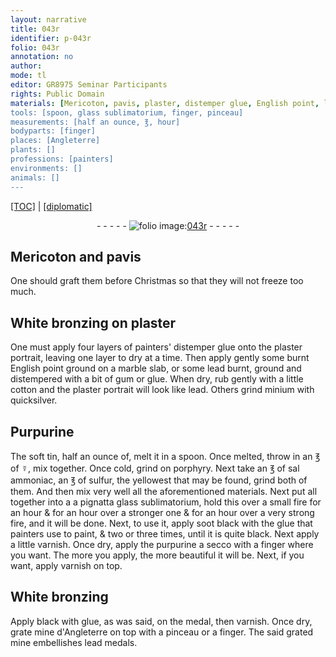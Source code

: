 ```yaml
---
layout: narrative
title: 043r
identifier: p-043r
folio: 043r
annotation: no
author:
mode: tl
editor: GR8975 Seminar Participants
rights: Public Domain
materials: [Mericoton, pavis, plaster, distemper glue, English point, lead, gum, glue, cotton, minium, quicksilver, Purpurine, tin, ☿, porphyry, sal ammoniac, sulfur, glass, soot black, varnish, purpurine, mine d'Angleterre, mine]
tools: [spoon, glass sublimatorium, finger, pinceau]
measurements: [half an ounce, ℥, hour]
bodyparts: [finger]
places: [Angleterre]
plants: []
professions: [painters]
environments: []
animals: []
---
```


<p><a href="{{ site.baseurl }}/translation/">[TOC]</a> | <a href="{{ site.baseurl }}/_texts/p-043r_tc.md/">[diplomatic]</a></p><div class="folio" align="center">- - - - - <a href="http://gallica.bnf.fr/ark:/12148/btv1b10500001g/f91.image" target="_blank"><img src="https://cu-mkp.github.io/2017-workshop-edition/assets/photo-icon.png" alt="folio image: " style="display:inline-block; margin-bottom:-3px;"/>043r</a> - - - - - </div>  
  

## <span class="m">Mericoton</span> and <span class="m">pavis</span>

 
One should graft them before Christmas so that they will not freeze too much.
 
 
  

## White bronzing on <span class="m">plaster</span>

 
One must apply four layers of <span class="pro">painters</span>' <span class="m">distemper glue</span> onto the <span class="m">plaster</span> portrait, leaving one layer to dry at a time. Then apply gently some burnt <span class="m">English point</span> ground on a marble slab, or some <span class="m">lead</span> burnt, ground and distempered with a bit of <span class="m">gum</span> or <span class="m">glue</span>. When dry, rub gently with a little <span class="m">cotton</span> and the <span class="m">plaster</span> portrait will look like <span class="m">lead</span>. Others grind <span class="m">minium</span> with <span class="m">quicksilver</span>.
 
 
  

## <span class="m">Purpurine</span>

 
The soft <span class="m">tin</span>, <span class="ms">half an ounce</span> of, melt it in a <span class="tl">spoon</span>. Once melted, throw in an <span class="ms">℥</span> of <span class="m">☿</span>, mix together. Once cold, grind on <span class="m">porphyry</span>. Next take an <span class="ms">℥</span> of <span class="m">sal ammoniac</span>, an <span class="ms">℥</span> of <span class="m">sulfur</span>, the yellowest that may be found, grind both of them. And then mix very well all the aforementioned materials. Next put all together into a <span class="del">a pignatta</span> <span class="tl"><span class="m">glass</span> sublimatorium</span>, hold this over a small fire for an <span class="ms"><span class="tmp">hour</span></span> & for an <span class="ms"><span class="tmp">hour</span></span> over a stronger one & for an <span class="ms"><span class="tmp">hour</span></span> over a very strong fire, and it will be done. Next, to use it, apply <span class="m">soot black</span> with the <span class="m">glue</span> that <span class="pro">painters</span> use to paint, <span class="del">&</span> two or three times, until it is quite black. Next apply a little <span class="m">varnish</span>. Once dry, apply the <span class="m">purpurine</span> a secco with a <span class="tl"><span class="bp">finger</span></span> where you want. The more you apply, the more beautiful it will be. Next, if you want, apply <span class="m">varnish</span> on top.
 
 
  

## White bronzing

 
Apply black with <span class="m">glue</span>, as was said, on the medal, then <span class="m">varnish</span>. Once dry, grate <span class="m">mine d'<span class="pl">Angleterre</span></span> on top with a <span class="tl">pinceau</span> or a <span class="tl"><span class="bp">finger</span></span>. The said grated <span class="m">mine</span> embellishes <span class="m">lead</span> medals.
 
